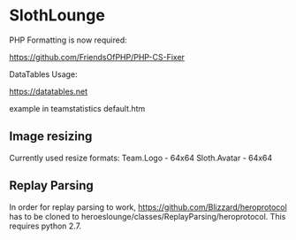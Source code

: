 # SlothLounge

PHP Formatting is now required:

https://github.com/FriendsOfPHP/PHP-CS-Fixer

DataTables Usage:

https://datatables.net

example in teamstatistics default.htm

## Image resizing

Currently used resize formats: 
    Team.Logo - 64x64
    Sloth.Avatar - 64x64

## Replay Parsing

In order for replay parsing to work, https://github.com/Blizzard/heroprotocol has to be cloned to heroeslounge/classes/ReplayParsing/heroprotocol. This requires python 2.7.
